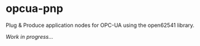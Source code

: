 # opcua-pnp
Plug &amp; Produce application nodes for OPC-UA using the open62541 library.

*Work in progress...*
